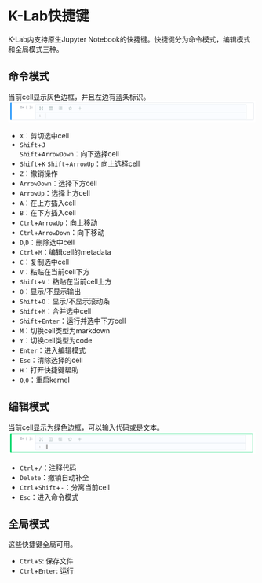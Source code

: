 # K-Lab快捷键

K-Lab内支持原生Jupyter Notebook的快捷键。快捷键分为命令模式，编辑模式和全局模式三种。

## 命令模式
当前cell显示灰色边框，并且左边有蓝条标识。
![image description](/image/code-cell.png)
* `X`：剪切选中cell
* `Shift`+`J`    
  `Shift`+`ArrowDown`：向下选择cell
* `Shift`+`K`
  `Shift`+`ArrowUp`：向上选择cell
* `Z`：撤销操作
* `ArrowDown`：选择下方cell
* `ArrowUp`：选择上方cell
* `A`：在上方插入cell
* `B`：在下方插入cell
* `Ctrl`+`ArrowUp`：向上移动
* `Ctrl`+`ArrowDown`：向下移动
* `D`,`D`：删除选中cell
* `Ctrl`+`M`：编辑cell的metadata
* `C`：复制选中cell
* `V`：粘贴在当前cell下方
* `Shift`+`V`：粘贴在当前cell上方
* `O`：显示/不显示输出
* `Shift`+`O`：显示/不显示滚动条
* `Shift`+`M`：合并选中cell
* `Shift`+`Enter`：运行并选中下方cell
* `M`：切换cell类型为markdown
* `Y`：切换cell类型为code
* `Enter`：进入编辑模式
* `Esc`：清除选择的cell
* `H`：打开快捷键帮助
* `0`,`0`：重启kernel

## 编辑模式
当前cell显示为绿色边框，可以输入代码或是文本。
 ![image description](/image/code-cell-green.png)
* `Ctrl`+`/`：注释代码
* `Delete`：撤销自动补全
* `Ctrl`+`Shift`+`-`：分离当前cell
* `Esc`：进入命令模式

## 全局模式
这些快捷键全局可用。

* `Ctrl`+`S`: 保存文件
* `Ctrl`+`Enter`: 运行
